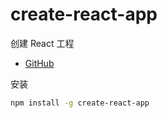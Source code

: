# create-react-app

创建 React 工程

* [GitHub](https://github.com/facebookincubator/create-react-app)

安装

```sh
npm install -g create-react-app
```
